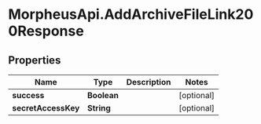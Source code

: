 # MorpheusApi.AddArchiveFileLink200Response

## Properties

Name | Type | Description | Notes
------------ | ------------- | ------------- | -------------
**success** | **Boolean** |  | [optional] 
**secretAccessKey** | **String** |  | [optional] 


